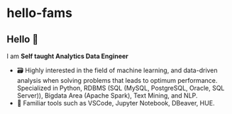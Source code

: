 # hello-fams
## Hello 👋
I am **Self taught Analytics Data Engineer**

- 🗃️ Highly interested in the field of machine learning, and data-driven analysis when solving problems that leads to optimum performance. Specialized in Python, RDBMS (SQL (MySQL, PostgreSQL, Oracle, SQL Server)), Bigdata Area (Apache Spark), Text Mining, and NLP. 
- 🎯 Familiar tools such as VSCode, Jupyter Notebook, DBeaver, HUE.
